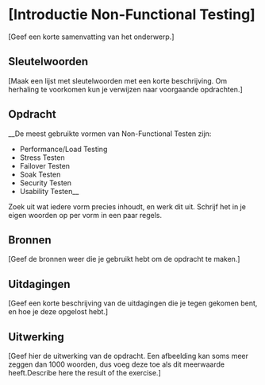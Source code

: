 # [Introductie Non-Functional Testing]
[Geef een korte samenvatting van het onderwerp.]

## Sleutelwoorden
[Maak een lijst met sleutelwoorden met een korte beschrijving. Om herhaling te voorkomen kun je verwijzen naar voorgaande opdrachten.]

## Opdracht
__De meest gebruikte vormen van Non-Functional Testen zijn:
* Performance/Load Testing
* Stress Testen
* Failover Testen
* Soak Testen
* Security Testen
* Usability Testen__

Zoek uit wat iedere vorm precies inhoudt, en werk dit uit. Schrijf het in je eigen woorden op per vorm in een paar regels.

## Bronnen
[Geef de bronnen weer die je gebruikt hebt om de opdracht te maken.]

## Uitdagingen
[Geef een korte beschrijving van de uitdagingen die je tegen gekomen bent, en hoe je deze opgelost hebt.]

## Uitwerking
[Geef hier de uitwerking van de opdracht. Een afbeelding kan soms meer zeggen dan 1000 woorden, dus voeg deze toe als dit meerwaarde heeft.Describe here the result of the exercise.]

